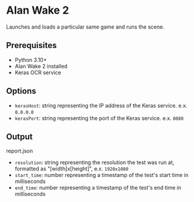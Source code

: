# Alan Wake 2

Launches and loads a particular same game and runs the scene.

## Prerequisites

- Python 3.10+
- Alan Wake 2 installed
- Keras OCR service

## Options

- `kerasHost`: string representing the IP address of the Keras service. e.x. `0.0.0.0`
- `kerasPort`: string representing the port of the Keras service. e.x. `8080`

## Output

report.json
- `resolution`: string representing the resolution the test was run at, formatted as "[width]x[height]", e.x. `1920x1080`
- `start_time`: number representing a timestamp of the test's start time in milliseconds
- `end_time`: number representing a timestamp of the test's end time in milliseconds